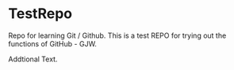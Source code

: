 # TestRepo
Repo for learning Git / Github. 
This is a test REPO for trying out the functions of GitHub - GJW.

Addtional Text.